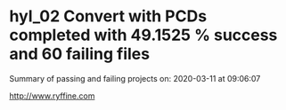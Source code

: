 # hyl_02 Convert with PCDs completed with 49.1525 % success and 60 failing files

Summary of passing and failing projects on: 2020-03-11 at 09:06:07

http://www.ryffine.com
